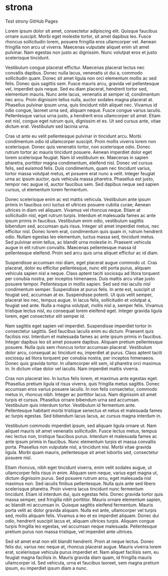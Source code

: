 # strona
Test strony GitHub Pages



Lorem ipsum dolor sit amet, consectetur adipiscing elit. Quisque faucibus ornare suscipit. Morbi eget molestie tortor, sit amet dapibus leo. Fusce rhoncus sollicitudin lorem, posuere fringilla eros ullamcorper vel. Aenean fringilla non arcu ut viverra. Maecenas vulputate aliquet enim sit amet pulvinar. Nam egestas non justo ac dignissim. Nunc volutpat eros et justo scelerisque tincidunt.

Vestibulum congue placerat efficitur. Maecenas placerat lectus nec convallis dapibus. Donec nulla lacus, venenatis ut dui a, commodo sollicitudin quam. Donec sit amet ligula non orci elementum mollis ac sed felis. Donec quis sagittis sem. Fusce mauris arcu, gravida vel pellentesque vel, imperdiet quis neque. Sed eu diam placerat, hendrerit tortor sed, elementum mauris. Nunc ante lacus, venenatis at semper id, condimentum nec arcu. Proin dignissim tellus nulla, auctor sodales magna placerat at. Phasellus pulvinar ipsum urna, quis tincidunt nibh aliquet nec. Vivamus id odio congue, laoreet urna sed, aliquam neque. Fusce congue varius iaculis. Pellentesque varius urna justo, a hendrerit eros ullamcorper sit amet. Etiam est nisl, congue eget rutrum quis, dignissim et ex. Ut sed cursus ante, vitae dictum erat. Vestibulum sed lacinia urna.

Cras ut ante eu velit pellentesque pulvinar in tincidunt arcu. Morbi condimentum odio id ullamcorper suscipit. Proin mollis viverra lorem non scelerisque. Donec quis venenatis tortor, non scelerisque odio. Donec rutrum tortor ac mauris tincidunt posuere. Aenean imperdiet dolor eget lorem scelerisque feugiat. Nam id vestibulum ex. Maecenas in sapien pharetra, porttitor magna condimentum, eleifend nisl. Donec vel cursus felis, sed euismod felis. Duis condimentum, quam nec tincidunt varius, tortor massa volutpat metus, et posuere erat nunc a velit. Integer feugiat urna ac ipsum auctor, quis vehicula massa pharetra. Phasellus est justo, tempor nec augue id, auctor faucibus sem. Sed dapibus neque sed sapien cursus, ut elementum lorem fermentum.

Donec scelerisque enim ac est mattis vehicula. Vestibulum ante ipsum primis in faucibus orci luctus et ultrices posuere cubilia curae; Aenean ultrices in diam vel aliquam. Vivamus vel rhoncus neque. Etiam at sollicitudin nisl, eget rutrum turpis. Interdum et malesuada fames ac ante ipsum primis in faucibus. Vestibulum enim odio, vestibulum sagittis bibendum sed, accumsan quis risus. Integer sit amet imperdiet metus, nec efficitur nisl. Donec lorem erat, condimentum quis quam in, rutrum hendrerit odio. Nullam egestas leo elementum, luctus massa sed, tincidunt metus. Sed pulvinar enim tellus, ac blandit urna molestie in. Praesent vehicula augue in elit rutrum convallis. Maecenas pellentesque massa id pellentesque eleifend. Proin sed arcu quis urna aliquet efficitur ac id diam.

Suspendisse accumsan nisi diam, eget placerat augue commodo ut. Cras placerat, dolor eu efficitur pellentesque, nunc elit porta purus, aliquam vehicula sapien nisl a neque. Class aptent taciti sociosqu ad litora torquent per conubia nostra, per inceptos himenaeos. Duis mattis arcu vitae justo posuere tempor. Pellentesque in mollis sapien. Sed sed nisi iaculis nisl condimentum semper. Suspendisse at purus felis. In ante est, suscipit ut feugiat sed, accumsan at ex. Suspendisse potenti. Ut quis velit semper, placerat leo nec, tempus augue. In lacus felis, sollicitudin et volutpat a, feugiat sed ante. Nulla a magna volutpat, mollis nisl a, semper felis. Vivamus tristique lectus nisl, eu consequat lorem eleifend eget. Integer gravida ligula lorem, eget consectetur elit semper id.

Nam sagittis eget sapien vel imperdiet. Suspendisse imperdiet tortor in consectetur sagittis. Sed faucibus iaculis enim eu dictum. Praesent quis facilisis nisi. Interdum et malesuada fames ac ante ipsum primis in faucibus. Integer dapibus leo sit amet posuere dapibus. Aliquam pretium pellentesque posuere. Nulla quis sem rhoncus tortor accumsan placerat. Vestibulum dolor arcu, consequat ac tincidunt eu, imperdiet at purus. Class aptent taciti sociosqu ad litora torquent per conubia nostra, per inceptos himenaeos. Donec quis gravida tortor. In ullamcorper elit sem, id pharetra orci maximus in. In dictum vitae dolor vel iaculis. Nam imperdiet mattis viverra.

Cras non placerat leo. In luctus felis lorem, et maximus ante egestas eget. Phasellus pretium ligula id risus viverra, quis fringilla metus sagittis. Donec accumsan eros varius posuere iaculis. In non felis consectetur, commodo metus in, rhoncus nibh. Integer ac porttitor lacus. Nam dignissim sit amet turpis et cursus. Phasellus ornare bibendum urna sed accumsan. Vestibulum quis interdum tortor. Vestibulum id fermentum ante. Pellentesque habitant morbi tristique senectus et netus et malesuada fames ac turpis egestas. Sed bibendum lacus lacus, ac cursus magna interdum in.

Vestibulum commodo imperdiet ipsum, sed aliquam ligula ornare ut. Nam aliquet mauris sit amet venenatis sollicitudin. Fusce lectus metus, tempus nec lectus non, tristique faucibus purus. Interdum et malesuada fames ac ante ipsum primis in faucibus. Nunc elementum turpis et massa convallis porta. Phasellus non vulputate nisl, a tincidunt nisi. Morbi vitae gravida ligula. Morbi quam mauris, pellentesque sit amet lobortis sed, consectetur posuere nisl.

Etiam rhoncus, nibh eget tincidunt viverra, enim velit sodales augue, ut ullamcorper felis risus in enim. Aliquam sem neque, varius eget magna ut, dictum dignissim purus. Sed posuere rutrum arcu, eget malesuada nisl maximus non. Sed iaculis finibus pellentesque. Nulla quis ante sed libero scelerisque pharetra. Proin viverra lacus tincidunt nunc fermentum tincidunt. Etiam id interdum dui, quis egestas felis. Donec gravida tortor quis massa semper, sed fringilla nibh porttitor. Mauris ornare elementum sapien, ac blandit mi accumsan in. Quisque sagittis eleifend fermentum. Mauris porta velit ac dolor gravida aliquam. Nulla est ante, ullamcorper vel turpis sed, mollis aliquam felis. Vivamus a leo et ex imperdiet aliquam. Donec dui odio, hendrerit suscipit lacus et, aliquam ultrices turpis. Aliquam congue turpis fringilla leo egestas, vel accumsan neque malesuada. Pellentesque pretium purus non massa tristique, vel imperdiet ante ultrices.

Sed sit amet erat non elit blandit hendrerit. Proin at neque lectus. Donec felis dui, varius nec neque at, rhoncus placerat augue. Mauris viverra lorem erat, scelerisque vehicula purus imperdiet et. Nam aliquet facilisis sem, eu feugiat magna facilisis in. Mauris gravida diam quam, id fringilla mauris ullamcorper id. Sed vehicula, urna et faucibus laoreet, sem magna pretium ipsum, eu imperdiet ipsum diam a nunc. 
